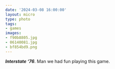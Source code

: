 ```yaml
---
date: '2024-03-08 16:00:00'
layout: micro
type: photo
tags:
- games
images:
- f90b8805.jpg
- 06140081.jpg
- bf854bd9.png
---
```


**_Interstate ‘76_**. Man we had fun playing this game.
